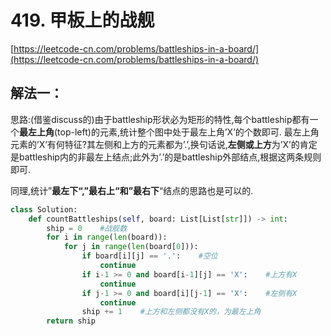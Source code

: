 # 419. 甲板上的战舰

[https://leetcode-cn.com/problems/battleships-in-a-board/](https://leetcode-cn.com/problems/battleships-in-a-board/)

## 解法一：

思路:\(借鉴discuss的\)由于battleship形状必为矩形的特性,每个battleship都有一个**最左上角**\(top-left\)的元素,统计整个图中处于最左上角’X’的个数即可. 最左上角元素的’X’有何特征?其左侧和上方的元素都为’.’,换句话说,**左侧或上方**为’X’的肯定是battleship内的非最左上结点;此外为’.’的是battleship外部结点,根据这两条规则即可.

同理,统计”**最左下“,”最右上“**和**”最右下**“结点的思路也是可以的.

```python
class Solution:
    def countBattleships(self, board: List[List[str]]) -> int:
        ship = 0    #战舰数
        for i in range(len(board)):
            for j in range(len(board[0])):
                if board[i][j] == '.':    #空位
                    continue
                if i-1 >= 0 and board[i-1][j] == 'X':    #上方有X
                    continue
                if j-1 >= 0 and board[i][j-1] == 'X':    #左侧有X
                    continue
                ship += 1    #上方和左侧都没有X的，为最左上角
        return ship
```


